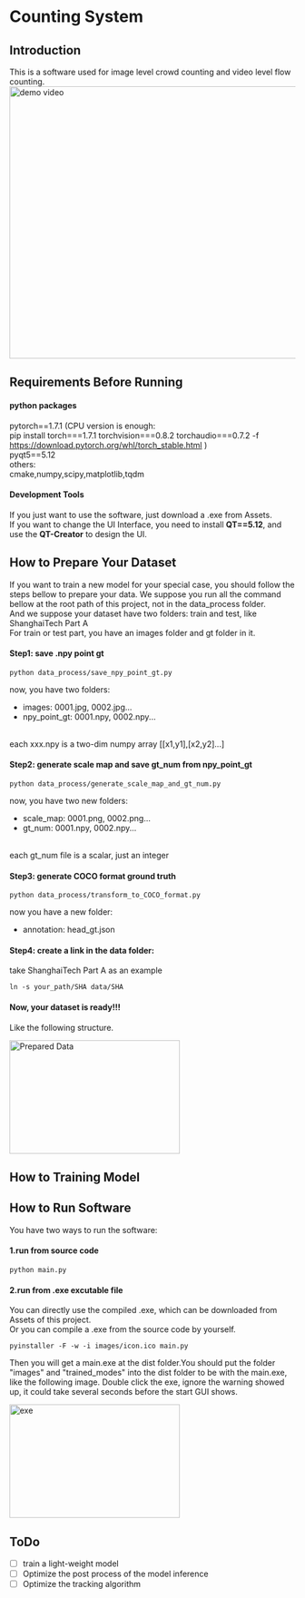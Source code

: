# Counting System
## Introduction
This is a software used for image level crowd counting and video level flow counting.
<br>
<img src="https://github.com/MRJTM/Counting_System/tree/main/images/demo.gif" alt="demo video" width = "640" height = "480"/>

## Requirements Before Running
#### python packages
pytorch==1.7.1 (CPU version is enough:  <br>
pip install torch===1.7.1 torchvision===0.8.2 torchaudio===0.7.2 -f https://download.pytorch.org/whl/torch_stable.html
)
<br>
pyqt5==5.12
<br>
others:
<br>
cmake,numpy,scipy,matplotlib,tqdm

#### Development Tools
If you just want to use the software, just download a .exe from Assets. 
<br>
If you want to change the UI Interface, you need to install **QT==5.12**, and use the **QT-Creator** to design the UI.



## How to Prepare Your Dataset
If you want to train a new model for your special case, you should follow the steps bellow to prepare your data.
We suppose you run all the command bellow at the root path of this project, not in the data_process folder.
<br>
And we suppose your dataset have two folders: train and test, like ShanghaiTech Part A
<br>
For train or test part, you have an images folder and gt folder in it.

#### Step1: save .npy point gt
```shell script
python data_process/save_npy_point_gt.py
```
now, you have two folders:
* images: 0001.jpg, 0002.jpg...
* npy_point_gt: 0001.npy, 0002.npy...
<br>
each xxx.npy is a two-dim numpy array [[x1,y1],[x2,y2]...]

#### Step2: generate scale map and save gt_num from npy_point_gt
```shell script
python data_process/generate_scale_map_and_gt_num.py
```
now, you have two new folders:
* scale_map: 0001.png, 0002.png...
* gt_num: 0001.npy, 0002.npy...
<br>
each gt_num file is a scalar, just an integer

#### Step3: generate COCO format ground truth
```shell script
python data_process/transform_to_COCO_format.py
```
now you have a new folder:
* annotation: head_gt.json

#### Step4: create a link in the data folder:
take ShanghaiTech Part A as an example
```shell script
ln -s your_path/SHA data/SHA
```

#### Now, your dataset is ready!!!
Like the following structure.

<img src="https://github.com/MRJTM/Counting_System/tree/main/images/folder_names.png" width = "300" height = "200" alt="Prepared Data" align=center />

## How to Training Model


## How to Run Software
You have two ways to run the software:
#### 1.run from source code
```shell script
python main.py
```
#### 2.run from .exe excutable file
You can directly use the compiled .exe, which can be downloaded from Assets of this project.
<br>
Or you can compile a .exe from the source code by yourself.

```shell script
pyinstaller -F -w -i images/icon.ico main.py
```
Then you will get a main.exe at the dist folder.You should put the folder "images" and "trained_modes" 
into the dist folder to be with the main.exe, like the following image. Double click the exe, ignore the 
warning showed up, it could take several seconds before the start GUI shows.

<img src="https://github.com/MRJTM/Counting_System/tree/main/images/folder_names1.png" width = "300" height = "200" alt="exe" align=center />

## ToDo
- [ ] train a light-weight model
- [ ] Optimize the post process of the model inference
- [ ] Optimize the tracking algorithm 
